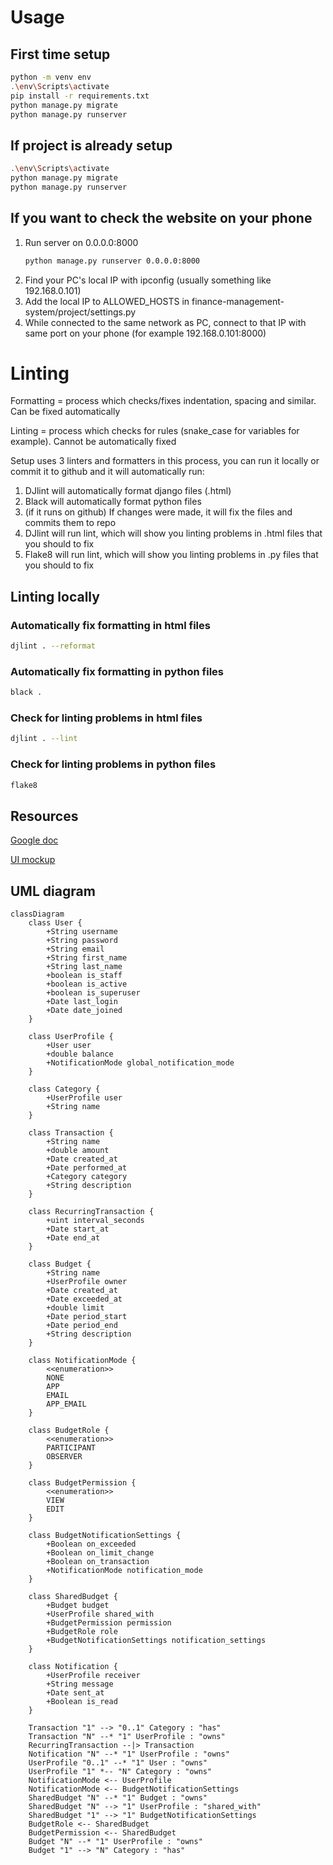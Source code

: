 # Usage

## First time setup
```bash
python -m venv env
.\env\Scripts\activate
pip install -r requirements.txt
python manage.py migrate
python manage.py runserver
```

## If project is already setup
```bash
.\env\Scripts\activate
python manage.py migrate
python manage.py runserver
```

## If you want to check the website on your phone
1. Run server on 0.0.0.0:8000
    ```bash
    python manage.py runserver 0.0.0.0:8000
    ```
2. Find your PC's local IP with ipconfig (usually something like 192.168.0.101)
3. Add the local IP to ALLOWED_HOSTS in finance-management-system/project/settings.py
4. While connected to the same network as PC, connect to that IP with same port on your phone (for example 192.168.0.101:8000)

# Linting
Formatting = process which checks/fixes indentation, spacing and similar. Can be fixed automatically

Linting = process which checks for rules (snake_case for variables for example). Cannot be automatically fixed

Setup uses 3 linters and formatters in this process, you can run it locally or commit it to github and it will automatically run:

1. DJlint will automatically format django files (.html)
2. Black will automatically format python files
3. (if it runs on github) If changes were made, it will fix the files and commits them to repo
4. DJlint will run lint, which will show you linting problems in .html files that you should to fix
5. Flake8 will run lint, which will show you linting problems in .py files that you should to fix

## Linting locally

### Automatically fix formatting in html files
```bash
djlint . --reformat
```

### Automatically fix formatting in python files
```bash
black .
```

### Check for linting problems in html files
```bash
djlint . --lint
```

### Check for linting problems in python files
```bash
flake8
```

## Resources

[Google doc](https://docs.google.com/document/d/1CBFf9SYnnrxeE0lQ2UtjCQK5ZHMXkhcF/edit?usp=sharing&ouid=106305257367534443251&rtpof=true&sd=true)

[UI mockup](https://www.figma.com/design/eYu9ELOc3WdKGwBth3F1sO/Untitled?node-id=0-1&node-type=canvas)

## UML diagram

```mermaid
classDiagram
    class User {
        +String username
        +String password
        +String email
        +String first_name
        +String last_name
        +boolean is_staff
        +boolean is_active
        +boolean is_superuser
        +Date last_login
        +Date date_joined
    }

    class UserProfile {
        +User user
        +double balance
        +NotificationMode global_notification_mode 
    }
    
    class Category {
        +UserProfile user
        +String name
    }

    class Transaction {
        +String name
        +double amount
        +Date created_at
        +Date performed_at
        +Category category
        +String description
    }
    
    class RecurringTransaction {
        +uint interval_seconds
        +Date start_at
        +Date end_at
    }
    
    class Budget {
        +String name
        +UserProfile owner
        +Date created_at
        +Date exceeded_at
        +double limit
        +Date period_start
        +Date period_end
        +String description
    }
    
    class NotificationMode {
        <<enumeration>>
        NONE
        APP
        EMAIL
        APP_EMAIL
    }
    
    class BudgetRole {
        <<enumeration>>
        PARTICIPANT
        OBSERVER
    }
    
    class BudgetPermission {
        <<enumeration>>
        VIEW
        EDIT
    }
    
    class BudgetNotificationSettings {
        +Boolean on_exceeded
        +Boolean on_limit_change
        +Boolean on_transaction
        +NotificationMode notification_mode 
    }
    
    class SharedBudget {
        +Budget budget
        +UserProfile shared_with
        +BudgetPermission permission
        +BudgetRole role
        +BudgetNotificationSettings notification_settings
    }
    
    class Notification {
        +UserProfile receiver
        +String message
        +Date sent_at
        +Boolean is_read
    }

    Transaction "1" --> "0..1" Category : "has"
    Transaction "N" --* "1" UserProfile : "owns"
    RecurringTransaction --|> Transaction
    Notification "N" --* "1" UserProfile : "owns"
    UserProfile "0..1" --* "1" User : "owns"
    UserProfile "1" *-- "N" Category : "owns"
    NotificationMode <-- UserProfile
    NotificationMode <-- BudgetNotificationSettings
    SharedBudget "N" --* "1" Budget : "owns"
    SharedBudget "N" --> "1" UserProfile : "shared_with"
    SharedBudget "1" --> "1" BudgetNotificationSettings
    BudgetRole <-- SharedBudget
    BudgetPermission <-- SharedBudget
    Budget "N" --* "1" UserProfile : "owns"
    Budget "1" --> "N" Category : "has"
```
